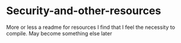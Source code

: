 # Security-and-other-resources
More or less a readme for resources I find that I feel the necessity to compile. May become something else later
